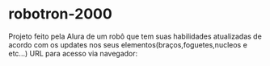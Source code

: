# robotron-2000
Projeto feito pela Alura de um robô que tem suas habilidades atualizadas de acordo com os updates nos seus elementos(braços,foguetes,nucleos e etc...)
URL para acesso via navegador:
